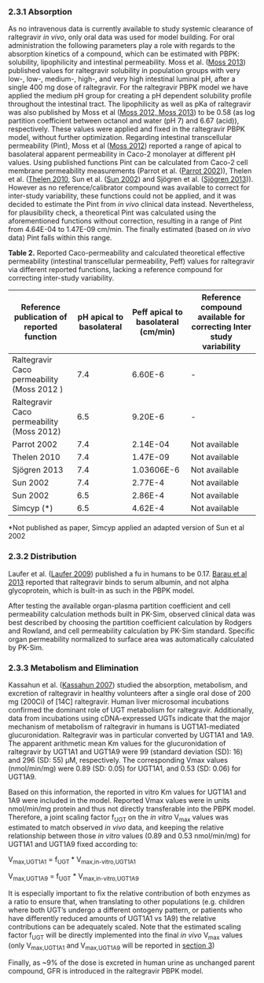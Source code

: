 ### 2.3.1 Absorption

As no intravenous data is currently available to study systemic clearance of raltegravir *in vivo*, only oral data was used for model building. For oral administration the following parameters play a role with regards to the absorption kinetics of a compound, which can be estimated with PBPK: solubility, lipophilicity and intestinal permeability. Moss et al. ([Moss 2013](#5-references)) published values for raltegravir solubility in population groups with very low-, low-, medium-, high-, and very high intestinal luminal pH, after a single 400 mg dose of raltegravir. For the raltegravir PBPK model we have applied the medium pH group for creating a pH dependent solubility profile throughout the intestinal tract. The lipophilicity as well as pKa of raltegravir was also published by Moss et al ([Moss 2012, Moss 2013](#5-references)) to be 0.58 (as log partition coefficient between octanol and water (pH 7) and 6.67 (acid)), respectively. These values were applied and fixed in the raltegravir PBPK model, without further optimization. Regarding intestinal transcellular permeability (Pint), Moss et al ([Moss 2012](#5-references)) reported a range of apical to basolateral apparent permeability in Caco-2 monolayer at different pH values. Using published functions Pint can be calculated from Caco-2 cell membrane permeability measurements (Parrot et al. ([Parrot 2002](#5-references))), Thelen et al. ([Thelen 2010](#5-references), Sun et al. ([Sun 2002](#5-references)) and Sjögren et al. ([Sjögren 2013](#5-references))). However as no reference/calibrator compound was available to correct for inter-study variability, these functions could not be applied, and it was decided to estimate the Pint from *in vivo* clinical data instead. Nevertheless, for plausibility check, a theoretical Pint was calculated using the aforementioned functions without correction, resulting in a range of Pint from 4.64E-04 to 1.47E-09 cm/min. The finally estimated (based on *in vivo* data) Pint falls within this range.

**Table 2.** Reported Caco-permeability and calculated theoretical effective permeability (intestinal transcellular permeability, Peff) values for raltegravir via different reported functions, lacking a reference compound for correcting inter-study variability.

| Reference publication of reported function | **pH apical to basolateral** | **Peff apical to basolateral (cm/min)** | **Reference compound available for correcting Inter study variability** |
| --------------------------------- | ------------------------- | ----------------- | --------------------------------------------- |
| Raltegravir Caco permeability (Moss 2012 ) | 7.4                       |6.60E-6           | -                                             |
| Raltegravir Caco permeability (Moss 2012) | 6.5                       | 9.20E-6           | -                                             |
| Parrot 2002                   | 7.4                       | 2.14E-04          | Not available                          |
| Thelen 2010             | 7.4                       | 1.47E-09          | Not available                               |
| Sjögren 2013         | 7.4                       | 1.03606E-6        | Not available                               |
| Sun 2002                      | 7.4                       | 2.77E-4           | Not available                               |
| Sun 2002                      | 6.5                       | 2.86E-4           | Not available                               |
| Simcyp (*)                       | 6.5                       | 4.62E-4           | Not available                               |

*Not published as paper, Simcyp applied an adapted version of Sun et al 2002 

### 2.3.2 Distribution

Laufer et al. ([Laufer 2009](#5-references)) published a fu in humans to be 0.17. [Barau et al 2013](#5-references) reported that raltegravir binds to serum albumin, and not alpha glycoprotein, which is built-in as such in the PBPK model.

After testing the available organ-plasma partition coefficient and cell permeability calculation methods built in PK-Sim, observed clinical data was best described by choosing the partition coefficient calculation by Rodgers and Rowland, and cell permeability calculation by PK-Sim standard. Specific organ permeability normalized to surface area was automatically calculated by PK-Sim.

### 2.3.3 Metabolism and Elimination

Kassahun et al. ([Kassahun 2007](#5-references)) studied the absorption, metabolism, and excretion of raltegravir in healthy volunteers after a single oral dose of 200 mg (200Ci) of [14C] raltegravir. Human liver microsomal incubations confirmed the dominant role of UGT metabolism for raltegravir. Additionally, data from incubations using cDNA-expressed UGTs indicate that the major mechanism of metabolism of raltegravir in humans is UGT1A1-mediated glucuronidation. Raltegravir was in particular converted by UGT1A1 and 1A9. The apparent arithmetic mean Km values for the glucuronidation of raltegravir by UGT1A1 and UGT1A9 were 99 (standard deviation (SD): 16) and 296 (SD: 55) µM, respectively. The corresponding Vmax values (nmol/min/mg) were 0.89 (SD: 0.05) for UGT1A1, and 0.53 (SD: 0.06) for UGT1A9.

Based on this information, the reported in vitro Km values for UGT1A1 and 1A9 were included in the model. Reported Vmax values were in units nmol/min/mg protein and thus not directly transferable into the PBPK model. Therefore, a joint scaling factor f<sub>UGT </sub> on the *in vitro* V<sub>max</sub> values was estimated to match observed *in vivo* data, and keeping the relative relationship between those *in vitro* values (0.89 and 0.53 nmol/min/mg) for UGT1A1 and UGT1A9 fixed according to:

V<sub>max,UGT1A1</sub> = f<sub>UGT </sub> *  V<sub>max,in-vitro,UGT1A1</sub>

V<sub>max,UGT1A9</sub> = f<sub>UGT</sub> * V<sub>max,in-vitro,UGT1A9</sub>

It is especially important to fix the relative contribution of both enzymes as a ratio to ensure that, when translating to other populations (e.g. children where both UGT’s undergo a different ontogeny pattern, or patients who have differently reduced amounts of UGT1A1 vs 1A9) the relative contributions can be adequately scaled. 
Note that the estimated scaling factor f<sub>UGT</sub> will be directly implemented into the final *in vivo* V<sub>max</sub> values (only V<sub>max,UGT1A1</sub> and V<sub>max,UGT1A9</sub> will be reported in [section 3](#3-results-and-discussion))

Finally, as ~9% of the dose is excreted in human urine as unchanged parent compound, GFR is introduced in the raltegravir PBPK model.
